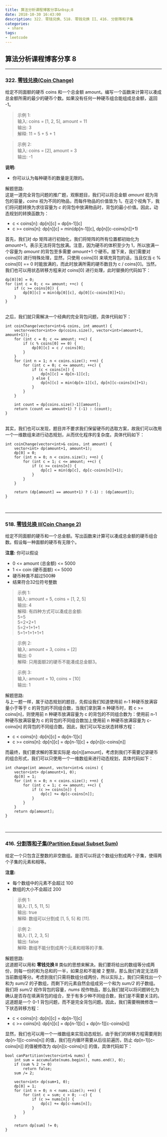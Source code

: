 ```yaml
---
title: 算法分析课程博客分享&nbsp;8
date: 2018-10-30 16:43:00
description: 322. 零钱兑换、518. 零钱兑换 II、416. 分割等和子集
categories:
 - share
tags: 
- leetcode
---
```


## 算法分析课程博客分享&nbsp;8

----------

### 322. [零钱兑换(Coin Change)](https://leetcode-cn.com/problems/coin-change/)

给定不同面额的硬币 coins 和一个总金额 amount。编写一个函数来计算可以凑成总金额所需的最少的硬币个数。如果没有任何一种硬币组合能组成总金额，返回 -1。 <br />

> 示例 1: <br />
> 输入: coins = [1, 2, 5], amount = 11 <br />
> 输出: 3 <br />
> 解释: 11 = 5 + 5 + 1 <br />

> 示例 2: <br />
> 输入: coins = [2], amount = 3 <br />
> 输出: -1 <br />

**说明:** <br />
- 你可以认为每种硬币的数量是无限的。


解题思路: <br />
这是一道完全背包问题的推广题，观察题目，我们可以将总金额 *amount* 视为背包的容量，*coins* 视为不同的物品，而每件物品的价值皆为 1。在这个视角下，我们将问题转换为求往容量为 *c* 的背包中放满物品时，背包的最小价值。因此，动态规划的转换函数为： <br />
- c < coins[n]: dp&#91;n&#93;&#91;c&#93; = dp&#91;n-1&#93;&#91;c&#93;
- c >= coins[n]: dp&#91;n&#93;&#91;c&#93; = min(dp&#91;n-1&#93;&#91;c&#93;, dp&#91;n&#93;&#91;c-coins[n]&#93;+1)

首先，我们对 dp 矩阵进行初始化，我们将矩阵的所有位置都初始化为 *amount*+1，表示无法将背包放满。注意，因为硬币的体积至少为 1，所以放满一个容量为 *amount* 的背包至多需要 *amount*+1 个硬币。接下来，我们需要对 coins[0] 进行特殊处理，显然，只使用 coins[0] 来填充背包的话，当且仅当 c % coins[0] == 0 时能放满的，而此时放满所需的硬币数目为 c / coins[0]。当然，我们也可以用状态转移方程来对 coins[0] 进行处理，此时替换的代码如下： <br />

```
dp[0][0] = 0;
for (int c = 0; c <= amount; ++c) {
    if (c >= coins[0]) {
        dp[0][c] = min(dp[0][c], dp[0][c-coins[0]]+1);
    }
}
```
<br />
之后，我们就只需解决一个经典的完全背包问题，具体代码如下： <br />

```
int coinChange(vector<int>& coins, int amount) {
    vector<vector<int>> dp(coins.size(), vector<int>(amount+1, amount+1));
    for (int c = 0; c <= amount; ++c) {
        if (c % coins[0] == 0) {
            dp[0][c] = c / coins[0];
        }
    }
    for (int n = 1; n < coins.size(); ++n) {
        for (int c = 0; c <= amount; ++c) {
            if (c < coins[n]) {
                dp[n][c] = dp[n-1][c];
            } else {
                dp[n][c] = min(dp[n-1][c], dp[n][c-coins[n]]+1);
            }
        }
    }

    int count = dp[coins.size()-1][amount];
    return (count == amount+1) ? (-1) : (count);
}
```
<br />
其实，我们也可以发现，题目并不要求我们保留硬币的选取方案，故我们可以改用一个一维数组来进行动态规划，从而优化程序的复杂度。具体代码如下： <br />

```
int coinChange(vector<int>& coins, int amount) {
    vector<int> dp(amount+1, amount+1);
    dp[0] = 0;
    for (int n = 0; n < coins.size(); ++n) {
        for (int c = 1; c <= amount; ++c) {
            if (c >= coins[n]) {
                dp[c] = min(dp[c], dp[c-coins[n]]+1);
            }
        }
    }

    return (dp[amount] == amount+1) ? (-1) : (dp[amount]);
}
```
<br />


----------

### 518. [零钱兑换 II(Coin Change 2)](https://leetcode-cn.com/problems/coin-change-2/)

给定不同面额的硬币和一个总金额。写出函数来计算可以凑成总金额的硬币组合数。假设每一种面额的硬币有无限个。 <br />

**注意:** 你可以假设 <br />
- 0 <= amount (总金额) <= 5000
- 1 <= coin (硬币面额) <= 5000
- 硬币种类不超过500种
- 结果符合32位符号整数

> 示例 1: <br />
> 输入: amount = 5, coins = [1, 2, 5] <br />
> 输出: 4 <br />
> 解释: 有四种方式可以凑成总金额: <br />
> 5=5 <br />
> 5=2+2+1 <br />
> 5=2+1+1+1 <br />
> 5=1+1+1+1+1 <br />

> 示例 2: <br />
> 输入: amount = 3, coins = [2] <br />
> 输出: 0 <br />
> 解释: 只用面额2的硬币不能凑成总金额3。 <br />

> 示例 3: <br />
> 输入: amount = 10, coins = [10] <br />
> 输出: 1 <br />


解题思路: <br />
与上一题一样，属于动态规划的题目，先假设我们知道使用前 n-1 种硬币放满容量小于等于 c 的背包的不同组合数，当我们拿到第 n 种硬币时，若 c >= coins[n]，则使用前 n 种硬币放满容量为 c 的背包的不同组合数为：使用前 n-1 种硬币放满容量为 c 的背包的不同组合数加上使用前 n 种硬币放满容量为 c-coins[n] 的背包的不同组合数。因此，我们可以写出状态转移方程： <br />
- c < coins[n]: dp&#91;n&#93;&#91;c&#93; = dp&#91;n-1&#93;&#91;c&#93;
- c >= coins[n]: dp&#91;n&#93;&#91;c&#93; = dp&#91;n-1&#93;&#91;c&#93; + dp&#91;n&#93;&#91;c-coins[n]&#93;

而最终，我们要求解的答案实际是 dp&#91;n&#93;&#91;amount&#93;，考虑到我们不需要记录硬币的组合形式，我们可以只使用一个一维数组来进行动态规划，具体代码如下： <br />

```
int change(int amount, vector<int>& coins) {
    vector<int> dp(amount+1, 0);
    dp[0] = 1;
    for (int n = 0; n < coins.size(); ++n) {
        for (int c = 1; c <= amount; ++c) {
            if (c >= coins[n]) {
                dp[c] += dp[c-coins[n]];
            }
        }
    }
    return dp[amount];
}
```
<br />


----------

### 416. [分割等和子集(Partition Equal Subset Sum)](https://leetcode-cn.com/problems/partition-equal-subset-sum/)

给定一个只包含正整数的非空数组。是否可以将这个数组分割成两个子集，使得两个子集的元素和相等。 <br />

**注意:** <br />
- 每个数组中的元素不会超过 100
- 数组的大小不会超过 200

> 示例 1: <br />
> 输入: [1, 5, 11, 5] <br />
> 输出: true <br />
> 解释: 数组可以分割成 [1, 5, 5] 和 [11]. <br />
 

> 示例 2: <br />
> 输入: [1, 2, 3, 5] <br />
> 输出: false <br />
> 解释: 数组不能分割成两个元素和相等的子集. <br />


解题思路: <br />
这道题可以用和 **零钱兑换 II** 类似的思想来解决。我们要将给出的数组等分成两份，则每一份的和为总和的一半，如果总和不能被 2 整除，那么我们肯定无法将当前数组等分。考虑到我们只需将数组分成两份，所以实际上，我们只需找出一个和为 *sum/2* 的子数组，而剩下的元素自然会组成另一个和为 *sum/2* 的子数组。我们将 *sum/2* 视作背包的容量，*nums* 视作物品，那么我们就可以将问题转化为确认是否存在填满背包的组合，至于有多少种不同组合数，我们是不需要关注的。这道题是一个 0-1 背包问题，而不是完全背包问题。因此，我们需要稍微修改一下状态转移方程： <br />
- c < coins[n]: dp&#91;n&#93;&#91;c&#93; = dp&#91;n-1&#93;&#91;c&#93;
- c >= coins[n]: dp&#91;n&#93;&#91;c&#93; = dp&#91;n-1&#93;&#91;c&#93; + dp&#91;n-1&#93;&#91;c-coins[n]&#93;

显然，我们也可以用一个一维数组来实现动态规划，由于我们的转移方程需要用到 dp&#91;n-1&#93;&#91;c-coins[n]&#93; 的值，我们在内循环需要从后往前遍历，防止 dp&#91;n-1&#93;&#91;c-coins[n]&#93; 的值被修改为 dp&#91;n&#93;&#91;c-coins[n]&#93; 的值，具体代码如下： <br />

```
bool canPartition(vector<int>& nums) {
    int sum = accumulate(nums.begin(), nums.end(), 0);
    if (sum % 2 != 0)
        return false;
    sum /= 2;

    vector<int> dp(sum+1, 0);
    dp[0] = 1;
    for (int n = 0; n < nums.size(); ++n) {
        for (int c = sum; c > 0; --c) {
            if (c >= nums[n]) {
                dp[c] += dp[c-nums[n]];
            }
        }
    }

    return dp[sum] != 0;
}
```
<br />

